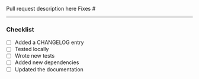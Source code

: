 Pull request description here
Fixes #

---

### Checklist

- [ ] Added a CHANGELOG entry
- [ ] Tested locally
- [ ] Wrote new tests
- [ ] Added new dependencies
- [ ] Updated the documentation